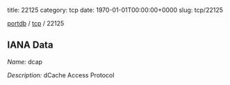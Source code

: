 title: 22125
category: tcp
date: 1970-01-01T00:00:00+0000
slug: tcp/22125

[portdb](/) / [tcp](/category/tcp.html) / 22125


## IANA Data

_Name:_ dcap

_Description:_ dCache Access Protocol

